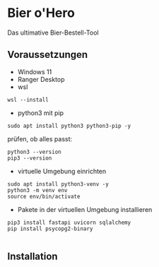 # Bier o'Hero
Das ultimative Bier-Bestell-Tool

## Voraussetzungen
- Windows 11
- Ranger Desktop
- wsl
```
wsl --install
``` 
-  python3 mit pip
```
sudo apt install python3 python3-pip -y
```
prüfen, ob alles passt:
```
python3 --version
pip3 --version
```
- virtuelle Umgebung einrichten
```
sudo apt install python3-venv -y
python3 -m venv env
source env/bin/activate
```
- Pakete in der virtuellen Umgebung installieren
```
pip3 install fastapi uvicorn sqlalchemy
pip install psycopg2-binary
```

```
```


## Installation 
